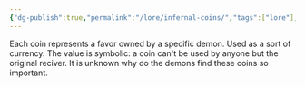 ```yaml
---
{"dg-publish":true,"permalink":"/lore/infernal-coins/","tags":["lore"],"dgShowBacklinks":true,"dgShowLocalGraph":true,"noteIcon":"lore","created":"2023-12-30T13:23:05.053+01:00","updated":"2024-01-13T10:23:54.542+01:00"}
---
```


Each coin represents a favor owned by a specific demon. Used as a sort of currency.
The value is symbolic: a coin can't be used by anyone but the original reciver.
It is unknown why do the demons find these coins so important.